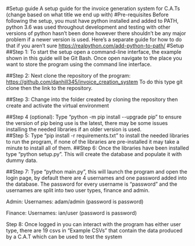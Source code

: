 #Setup guide
A setup guide for the invoice generation system for C.A.Ts (change based on what title we end up with)
#Pre-requisites
Before following the setup, you must have python installed and added to PATH, python 3.6 was used throughout development and testing with other versions of python hasn’t been done however there shouldn’t be any major problem if a newer version is used. Here’s a separate guide for how to do that if you aren’t sure
https://realpython.com/add-python-to-path/
#Setup
##Step 1:
To start the setup open a command-line interface, the example shown in this guide will be Git Bash. Once open navigate to the place you want to store the program using the command line interface. 
 
##Step 2:
Next clone the repository of the program: https://github.com/danhill345/invoice_creation_system 
To do this type git clone then the link to the repository.
 
##Step 3:
Change into the folder created by cloning the repository then create and activate the virtual environment 
 
 

##Step 4 (optional):
Type “python -m pip install --upgrade pip” to ensure the version of pip being use is the latest, there may be some issues installing the needed libraries if an older version is used.  
##Step 5:
Type “pip install -r requirements.txt” to install the needed libraries to run the program, if none of the libraries are pre-installed it may take a minute to install all of them. 
##Step 6:
Once the libraries have been installed type “python setup.py”. This will create the database and populate it with dummy data.
 
##Step 7:
Type “python main.py”, this will launch the program and open the login page, by default there are 4 usernames and one password added into the database. The password for every username is “password” and the usernames are split into two user types, finance and admin. 
 
Admin:
Usernames: adam/admin (password is password)
 
Finance:
Usernames: ian/user  (password is password)
 
Step 8:
Once logged in you can interact with the program has either user type, there are 19 csvs in “Example CSVs” that contain the data produced by a C.A.T which can be used to test the system




